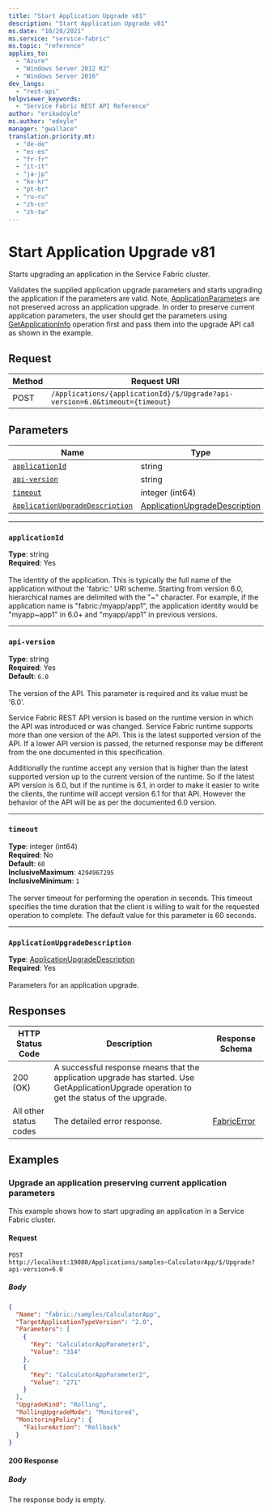 ```yaml
---
title: "Start Application Upgrade v81"
description: "Start Application Upgrade v81"
ms.date: "10/20/2021"
ms.service: "service-fabric"
ms.topic: "reference"
applies_to: 
  - "Azure"
  - "Windows Server 2012 R2"
  - "Windows Server 2016"
dev_langs: 
  - "rest-api"
helpviewer_keywords: 
  - "Service Fabric REST API Reference"
author: "erikadoyle"
ms.author: "edoyle"
manager: "gwallace"
translation.priority.mt: 
  - "de-de"
  - "es-es"
  - "fr-fr"
  - "it-it"
  - "ja-jp"
  - "ko-kr"
  - "pt-br"
  - "ru-ru"
  - "zh-cn"
  - "zh-tw"
---
```

# Start Application Upgrade v81
Starts upgrading an application in the Service Fabric cluster.

Validates the supplied application upgrade parameters and starts upgrading the application if the parameters are valid.
Note, [ApplicationParameter](https://docs.microsoft.com/dotnet/api/system.fabric.description.applicationdescription.applicationparameters)s are not preserved across an application upgrade.
In order to preserve current application parameters, the user should get the parameters using [GetApplicationInfo](./sfclient-v81-api-getapplicationupgrade.md) operation first and pass them into the upgrade API call as shown in the example.


## Request
| Method | Request URI |
| ------ | ----------- |
| POST | `/Applications/{applicationId}/$/Upgrade?api-version=6.0&timeout={timeout}` |


## Parameters
| Name | Type | Required | Location |
| --- | --- | --- | --- |
| [`applicationId`](#applicationid) | string | Yes | Path |
| [`api-version`](#api-version) | string | Yes | Query |
| [`timeout`](#timeout) | integer (int64) | No | Query |
| [`ApplicationUpgradeDescription`](#applicationupgradedescription) | [ApplicationUpgradeDescription](sfclient-v81-model-applicationupgradedescription.md) | Yes | Body |

____
### `applicationId`
__Type__: string <br/>
__Required__: Yes<br/>
<br/>
The identity of the application. This is typically the full name of the application without the 'fabric:' URI scheme.
Starting from version 6.0, hierarchical names are delimited with the "~" character.
For example, if the application name is "fabric:/myapp/app1", the application identity would be "myapp~app1" in 6.0+ and "myapp/app1" in previous versions.


____
### `api-version`
__Type__: string <br/>
__Required__: Yes<br/>
__Default__: `6.0` <br/>
<br/>
The version of the API. This parameter is required and its value must be '6.0'.

Service Fabric REST API version is based on the runtime version in which the API was introduced or was changed. Service Fabric runtime supports more than one version of the API. This is the latest supported version of the API. If a lower API version is passed, the returned response may be different from the one documented in this specification.

Additionally the runtime accept any version that is higher than the latest supported version up to the current version of the runtime. So if the latest API version is 6.0, but if the runtime is 6.1, in order to make it easier to write the clients, the runtime will accept version 6.1 for that API. However the behavior of the API will be as per the documented 6.0 version.


____
### `timeout`
__Type__: integer (int64) <br/>
__Required__: No<br/>
__Default__: `60` <br/>
__InclusiveMaximum__: `4294967295` <br/>
__InclusiveMinimum__: `1` <br/>
<br/>
The server timeout for performing the operation in seconds. This timeout specifies the time duration that the client is willing to wait for the requested operation to complete. The default value for this parameter is 60 seconds.

____
### `ApplicationUpgradeDescription`
__Type__: [ApplicationUpgradeDescription](sfclient-v81-model-applicationupgradedescription.md) <br/>
__Required__: Yes<br/>
<br/>
Parameters for an application upgrade.

## Responses

| HTTP Status Code | Description | Response Schema |
| --- | --- | --- |
| 200 (OK) | A successful response means that the application upgrade has started. Use GetApplicationUpgrade operation to get the status of the upgrade.<br/> |  |
| All other status codes | The detailed error response.<br/> | [FabricError](sfclient-v81-model-fabricerror.md) |

## Examples

### Upgrade an application preserving current application parameters

This example shows how to start upgrading an application in a Service Fabric cluster.

#### Request
```
POST http://localhost:19080/Applications/samples~CalculatorApp/$/Upgrade?api-version=6.0
```

##### Body
```json
{
  "Name": "fabric:/samples/CalculatorApp",
  "TargetApplicationTypeVersion": "2.0",
  "Parameters": [
    {
      "Key": "CalculatorAppParameter1",
      "Value": "314"
    },
    {
      "Key": "CalculatorAppParameter2",
      "Value": "271"
    }
  ],
  "UpgradeKind": "Rolling",
  "RollingUpgradeMode": "Monitored",
  "MonitoringPolicy": {
    "FailureAction": "Rollback"
  }
}
```

#### 200 Response
##### Body
The response body is empty.